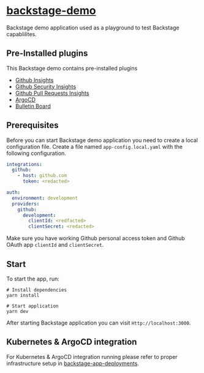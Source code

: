 # [backstage-demo](https://backstage.io)

Backstage demo application used as a playground to test Backstage capablilites.

## Pre-Installed plugins

This Backstage demo contains pre-installed plugins

- [Github Insights](https://github.com/RoadieHQ/roadie-backstage-plugins/tree/main/plugins/frontend/backstage-plugin-github-insights)
- [Github Security Insights](https://github.com/RoadieHQ/roadie-backstage-plugins/tree/main/plugins/frontend/backstage-plugin-security-insights)
- [Github Pull Requests Insights](https://github.com/RoadieHQ/roadie-backstage-plugins/tree/main/plugins/frontend/backstage-plugin-github-pull-requests)
- [ArgoCD](https://github.com/RoadieHQ/roadie-backstage-plugins/tree/main/plugins/frontend/backstage-plugin-argo-cd)
- [Bulletin Board](https://github.com/v-ngu/backstage-plugin-bulletin-board/tree/main/plugins/bulletin-board-backend)

## Prerequisites

Before you can start Backstage demo application you need to create a local configuration file. Create a file named `app-config.local.yaml` with the following configuration.

```yaml
integrations:
  github:
    - host: github.com
      token: <redacted>

auth:  
  environment: development
  providers: 
    github:
      development:
        clientId: <redfacted>
        clientSecret: <redacted>
```

Make sure you have working Github personal access token and Github OAuth app `clientId` and `clientSecret`. 

## Start

To start the app, run:

```shell
# Install dependencies
yarn install
```

```shell
# Start application
yarn dev
```

After starting Backstage application you can visit `Http://localhost:3000`.

## Kubernetes & ArgoCD integration

For Kubernetes & ArgoCD integration running please refer to proper infrastructure setup in [backstage-app-deployments](https://github.com/floriandorau/backstage-app-deployments).
